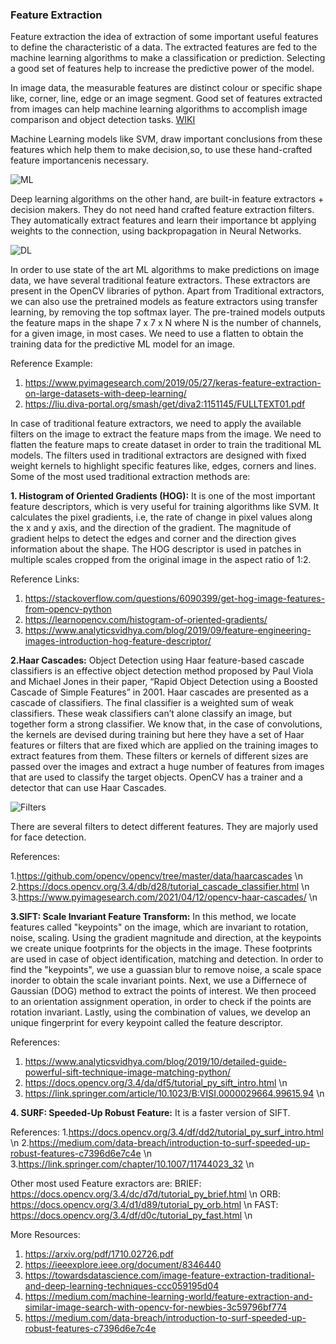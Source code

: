 ### Feature Extraction

Feature extraction the idea of extraction of some important useful features to define the characteristic of a data. The extracted features are fed to the machine learning algorithms to make a classification or prediction. Selecting a good set of features help to increase the predictive power of the model.

In image data, the measurable features are distinct colour or specific shape like, corner, line, edge or an image segment. Good set of features extracted from images can help machine learning algorithms to accomplish image comparison and object detection tasks. [WIKI](https://en.wikipedia.org/wiki/Feature_(computer_vision)#Extraction)

Machine Learning models like SVM, draw important conclusions from these features which help them to make decision,so, to use these hand-crafted feature importancenis necessary.

![ML](https://miro.medium.com/max/700/0*SVNmDa8IGVle0ue9.png)

Deep learning algorithms on the other hand, are built-in feature extractors + decision makers. They do not need hand crafted feature extraction filters. They automatically extract features and learn their importance bt applying weights to the connection, using backpropagation in Neural Networks.

![DL](https://miro.medium.com/max/700/0*LYa9apx25QSsRgj5.png)

In order to use state of the art ML algorithms to make predictions on image data, we have several traditional feature extractors. These extractors are present in the OpenCV libraries of python. Apart from Traditional extractors, we can also use the pretrained models as feature extractors using transfer learning, by removing the top softmax layer. The pre-trained models outputs the feature maps in the shape 7 x 7 x N where N is the number of channels, for a given image, in most cases. We need to use a flatten to obtain the training data for the predictive ML model for an image.

Reference Example:
1. https://www.pyimagesearch.com/2019/05/27/keras-feature-extraction-on-large-datasets-with-deep-learning/
2. https://liu.diva-portal.org/smash/get/diva2:1151145/FULLTEXT01.pdf

In case of traditional feature extractors, we need to apply the available filters on the image to extract the feature maps from the image. We need to flatten the feature maps to create dataset in order to train the traditional ML models. The filters used in traditional extractors are designed with fixed weight kernels to highlight specific features like, edges, corners and lines. Some of the most used traditional extraction methods are: 

**1. Histogram of Oriented Gradients (HOG):** It is one of the most important feature descriptors, which is very useful for training algorithms like SVM. It calculates the pixel gradients, i.e, the rate of change in pixel values along the x and y axis, and the direction of the gradient. The magnitude of gradient helps to detect the edges and corner and the direction gives information about the shape. The HOG descriptor is used in patches in multiple scales cropped from the original image in the aspect ratio of 1:2.

Reference Links: 
1. https://stackoverflow.com/questions/6090399/get-hog-image-features-from-opencv-python
2. https://learnopencv.com/histogram-of-oriented-gradients/
3. https://www.analyticsvidhya.com/blog/2019/09/feature-engineering-images-introduction-hog-feature-descriptor/

**2.Haar Cascades:** Object Detection using Haar feature-based cascade classifiers is an effective object detection method proposed by Paul Viola and Michael Jones in their paper, “Rapid Object Detection using a Boosted Cascade of Simple Features” in 2001. Haar cascades are presented as a cascade of classifiers. The final classifier is a weighted sum of weak classifiers. These weak classifiers can’t alone classify an image, but together form a strong classifier. We know that, in the case of convolutions, the kernels are devised during training but here they have a set of Haar features or filters that are fixed which are applied on the training images to extract features from them. These filters or kernels of different sizes are passed over the images and extract a huge number of features from images that are used to classify the target objects. OpenCV has a trainer and a detector that can use Haar Cascades. 

![Filters](https://miro.medium.com/max/489/1*AeAYGJkO_tNhjhI0ajFwTQ.png)

There are several filters to detect different features. They are majorly used for face detection.

References:

1.https://github.com/opencv/opencv/tree/master/data/haarcascades  \n
2.https://docs.opencv.org/3.4/db/d28/tutorial_cascade_classifier.html  \n
3.https://www.pyimagesearch.com/2021/04/12/opencv-haar-cascades/   \n

**3.SIFT: Scale Invariant Feature Transform:** In this method, we locate features called "keypoints" on the image, which are invariant to rotation, noise, scaling. Using the gradient magnitude and direction, at the keypoints we create unique footprints for the objects in the image. These footprints are used in case of object identification, matching and detection. In order to find the "keypoints", we use a guassian blur to remove noise, a scale space inorder to obtain the scale invariant points. Next, we use a Differnece of Gaussian (DOG) method to extract the points of interest. We then proceed to an orientation assignment operation, in order to check if the points are rotation invariant. Lastly, using the combination of values, we develop an unique fingerprint for every keypoint called the feature descriptor.

References:
1. https://www.analyticsvidhya.com/blog/2019/10/detailed-guide-powerful-sift-technique-image-matching-python/
2. https://docs.opencv.org/3.4/da/df5/tutorial_py_sift_intro.html     \n
3. https://link.springer.com/article/10.1023/B:VISI.0000029664.99615.94   \n


**4. SURF: Speeded-Up Robust Feature:** It is a faster version of SIFT.

References: 
1.https://docs.opencv.org/3.4/df/dd2/tutorial_py_surf_intro.html     \n
2.https://medium.com/data-breach/introduction-to-surf-speeded-up-robust-features-c7396d6e7c4e    \n
3.https://link.springer.com/chapter/10.1007/11744023_32   \n

Other most used Feature exractors are:
BRIEF: https://docs.opencv.org/3.4/dc/d7d/tutorial_py_brief.html    \n
ORB: https://docs.opencv.org/3.4/d1/d89/tutorial_py_orb.html       \n
FAST: https://docs.opencv.org/3.4/df/d0c/tutorial_py_fast.html      \n

More Resources:

1. https://arxiv.org/pdf/1710.02726.pdf
2. https://ieeexplore.ieee.org/document/8346440
3. https://towardsdatascience.com/image-feature-extraction-traditional-and-deep-learning-techniques-ccc059195d04
4. https://medium.com/machine-learning-world/feature-extraction-and-similar-image-search-with-opencv-for-newbies-3c59796bf774
5. https://medium.com/data-breach/introduction-to-surf-speeded-up-robust-features-c7396d6e7c4e









